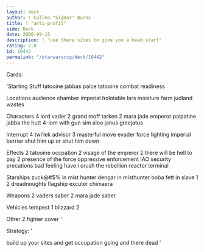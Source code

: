 ```yaml
---
layout: deck
author: ! Cullen "Sigmar" Burns
title: ! "anti-profit"
side: Dark
date: 2000-09-15
description: ! "use there sites to give you a head start"
rating: 2.0
id: 10442
permalink: "/starwarsccg/deck/10442"
---
```

Cards: 

'Starting Stuff
tatooine jabbas palce
tatooine
combat readiness

Locations
audience chamber
imperial holotable
lars moisture farm
judland wastes

Characters
4 lord vader
2 grand moff tarken
2 mara jade
emperor palpatine
jabba the hutt
4-lom with gun
sim aloo
janus greejatus

Interrupt
4 twi’lek advisor
3 masterful move
evader
force lighting
imperial berrier
shut him up or shut him down

Effects
2 tatooine occpation
2 visage of the emperor
2 there will be hell to pay
2 presence of the force
oppressive enforcement
IAO
security precations
bad feeling have i
crush the rebellion
reactor terminal

Starships
zuck@#$% in mist hunter
dengar in misthunter
boba fett in slave 1
2 dreadnoughts
flagship excuter
chimaera

Weapons
2 vaders saber
2 mara jade saber

Vehicles
tempest 1
blizzard 2

Other
2 fighter cover '

Strategy: '

build up your sites and get occupation going and there dead '
